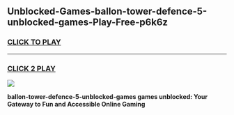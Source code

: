 
## Unblocked-Games-ballon-tower-defence-5-unblocked-games-Play-Free-p6k6z
<h3>
<a href="https://premium76.site?title=ballon-tower-defence-5-unblocked-games&ref=23A">CLICK TO PLAY</a></h3>
<hr>

<h3>
<a href="https://premium76.site?title=ballon-tower-defence-5-unblocked-games&ref=23A">CLICK 2 PLAY</a>
  
</h3>

<a href="https://premium76.site?title=ballon-tower-defence-5-unblocked-games&ref=23A"><img src="https://clearcache.store/games.png"></a>


**ballon-tower-defence-5-unblocked-games games unblocked: Your Gateway to Fun and Accessible Online Gaming**
